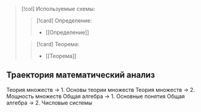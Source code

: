 > [!col] Используемые схемы:
>> [!card] Определение:
>> * [[Определение]]
>
>> [!card] Теорема:
>>* [[Теорема]]
> 
## Траектория математический анализ
Теория множеств -> 1. Основы теории множеств
Теория множеств -> 2. Мощность множеств
Общая алгебра -> 1. Основные понятия
Общая алгебра -> 2. Числовые системы